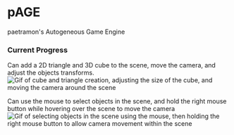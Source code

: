 # pAGE
paetramon's Autogeneous Game Engine

### Current Progress
Can add a 2D triangle and 3D cube to the scene, move the camera, and adjust the objects transforms.
![Gif of cube and triangle creation, adjusting the size of the cube, and moving the camera around the scene](https://jacobspeicher.xyz/BasicFunctionality.gif)

Can use the mouse to select objects in the scene, and hold the right mouse button while hovering over the scene to move the camera
![Gif of selecting objects in the scene using the mouse, then holding the right mouse button to allow camera movement within the scene](https://jacobspeicher.xyz/ClickToSelect_Mouse_andMove.gif)